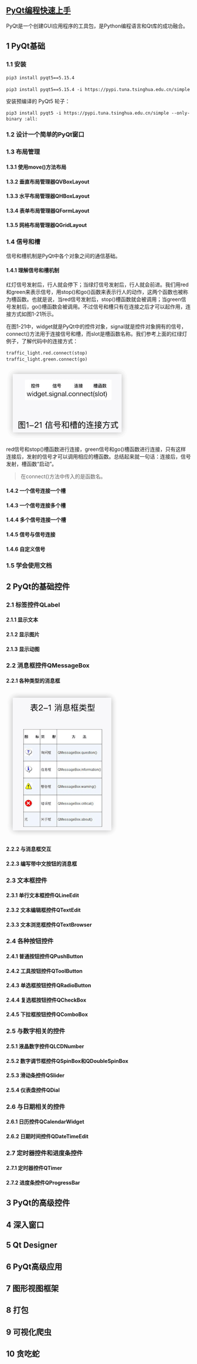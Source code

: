 [PyQt编程快速上手](https://book.douban.com/subject/36337901/)
---

PyQt是一个创建GUI应用程序的工具包，是Python编程语言和Qt库的成功融合。





## 1 PyQt基础

### 1.1 安装



```
pip3 install pyqt5==5.15.4

pip3 install pyqt5==5.15.4 -i https://pypi.tuna.tsinghua.edu.cn/simple
```



安装预编译的 PyQt5 轮子：

```
pip3 install pyqt5 -i https://pypi.tuna.tsinghua.edu.cn/simple --only-binary :all:
```





### 1.2 设计一个简单的PyQt窗口



### 1.3 布局管理

#### 1.3.1 使用move()方法布局





#### 1.3.2 垂直布局管理器QVBoxLayout





#### 1.3.3 水平布局管理器QHBoxLayout





#### 1.3.4 表单布局管理器QFormLayout



#### 1.3.5 网格布局管理器QGridLayout



### 1.4 信号和槽

信号和槽机制是PyQt中各个对象之间的通信基础。

#### 1.4.1 理解信号和槽机制

红灯信号发射后，行人就会停下；当绿灯信号发射后，行人就会前进。我们用red和green来表示信号，用stop()和go()函数来表示行人的动作，这两个函数也被称为槽函数。也就是说，当red信号发射后，stop()槽函数就会被调用；当green信号发射后，go()槽函数会被调用。不过信号和槽只有在连接之后才可以起作用，连接方式如图1-21所示。

在图1-21中，widget就是PyQt中的控件对象，signal就是控件对象拥有的信号，connect()方法用于连接信号和槽，而slot是槽函数名称。我们参考上面的红绿灯例子，了解代码中的连接方式：

```python
traffic_light.red.connect(stop)
traffic_light.green.connect(go)
```

![](images/image-20250903193312143.png)

red信号和stop()槽函数进行连接，green信号和go()槽函数进行连接，只有这样连接后，发射的信号才可以调用相应的槽函数。总结起来就一句话：连接后，信号发射，槽函数“启动”。

> 在connect()方法中传入的是函数名。

#### 1.4.2 一个信号连接一个槽



#### 1.4.3 一个信号连接多个槽



#### 1.4.4 多个信号连接一个槽



#### 1.4.5 信号与信号连接



#### 1.4.6 自定义信号



### 1.5 学会使用文档



## 2 PyQt的基础控件

### 2.1 标签控件QLabel

#### 2.1.1 显示文本



#### 2.1.2 显示图片



#### 2.1.3 显示动图





### 2.2 消息框控件QMessageBox

#### 2.2.1 各种类型的消息框

![](images/image-20250903200209860.png)



#### 2.2.2 与消息框交互



#### 2.2.3 编写带中文按钮的消息框



### 2.3 文本框控件

#### 2.3.1 单行文本框控件QLineEdit



#### 2.3.2 文本编辑框控件QTextEdit



#### 2.3.3 文本浏览框控件QTextBrowser



### 2.4 各种按钮控件

#### 2.4.1 普通按钮控件QPushButton



#### 2.4.2 工具按钮控件QToolButton



#### 2.4.3 单选框按钮控件QRadioButton



#### 2.4.4 复选框按钮控件QCheckBox



#### 2.4.5 下拉框按钮控件QComboBox





### 2.5 与数字相关的控件

#### 2.5.1 液晶数字控件QLCDNumber



#### 2.5.2 数字调节框控件QSpinBox和QDoubleSpinBox



#### 2.5.3 滑动条控件QSlider



#### 2.5.4 仪表盘控件QDial





### 2.6 与日期相关的控件

#### 2.6.1 日历控件QCalendarWidget



#### 2.6.2 日期时间控件QDateTimeEdit



### 2.7 定时器控件和进度条控件

#### 2.7.1 定时器控件QTimer



#### 2.7.2 进度条控件QProgressBar



## 3 PyQt的高级控件





## 4 深入窗口





## 5 Qt Designer



## 6 PyQt高级应用



## 7 图形视图框架



## 8 打包



## 9 可视化爬虫



## 10 贪吃蛇


